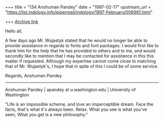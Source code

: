 +++
title = "134 Anshuman Pandey"
date = "1997-02-17"
upstream_url = "https://list.indology.info/pipermail/indology/1997-February/006961.html"

+++
[Archive link](https://list.indology.info/pipermail/indology/1997-February/006961.html)


Hello all,

A few days ago Mr. Wujastyk stated that he would no longer be able to
provide assistance in regards to fonts and font packages. I would first
like to thank him for the help that he has provided to others and to me,
and would secondly like to mention that I may be contacted for assistance
in this this matter if requested. Although my expertise cannot come close
to matching that of Mr. Wujastyk's, I hope that in spite of this I could
be of some service.

Regards,
Anshuman Pandey

---
Anshuman Pandey | apandey at u.washington.edu | University of Washington

  "Life is an impossible scheme, and love an imperceptible dream. 
   Face the facts, that's what it's always been. Relax. What you 
   see is what you've seen, What you get is a new philosophy."






